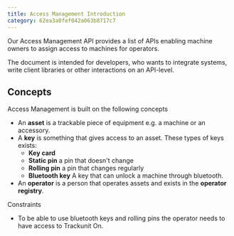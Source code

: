 ```yaml
---
title: Access Management Introduction
category: 62ea3a0fef042a063b8717c7
---
```

Our Access Management API provides a list of APIs enabling machine owners to assign access to machines for operators.

The document is intended for developers, who wants to integrate systems, write client libraries or other interactions on an API-level.

## Concepts

Access Management is built on the following concepts

- An **asset** is a trackable piece of equipment e.g. a machine or an accessory.
- A **key** is something that gives access to an asset. These types of keys exists:
  - **Key card**
  - **Static pin** a pin that doesn't change
  - **Rolling pin** a pin that changes regularly
  - **Bluetooth key** A key that can unlock a machine through bluetooth.
- An **operator** is a person that operates assets and exists in the **operator registry**. 

Constraints

- To be able to use bluetooth keys and rolling pins the operator needs to have access to Trackunit On.
